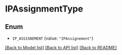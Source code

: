 # IPAssignmentType

## Enum


* `IP_ASSIGNEMENT` (value: `"IPAssignement"`)


[[Back to Model list]](../README.md#documentation-for-models) [[Back to API list]](../README.md#documentation-for-api-endpoints) [[Back to README]](../README.md)


